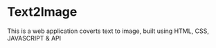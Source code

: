 # Text2Image
This is a web application coverts text to image, built using HTML, CSS, JAVASCRIPT &amp; API 
